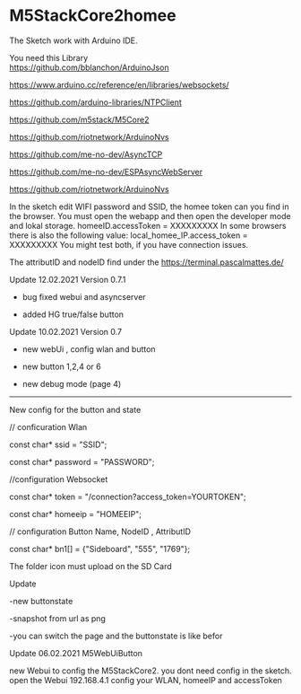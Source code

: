 # M5StackCore2homee
The Sketch work with Arduino IDE.

You need this Library  
 https://github.com/bblanchon/ArduinoJson
  
 https://www.arduino.cc/reference/en/libraries/websockets/
                      
 https://github.com/arduino-libraries/NTPClient
                      
 https://github.com/m5stack/M5Core2
 
 https://github.com/riotnetwork/ArduinoNvs


https://github.com/me-no-dev/AsyncTCP

https://github.com/me-no-dev/ESPAsyncWebServer

https://github.com/riotnetwork/ArduinoNvs


 

In the sketch edit WIFI password and SSID, the homee token can you find in the browser.
You must open the webapp and then open the developer mode and lokal storage. 
homeeID.accessToken = XXXXXXXXX
In some browsers there is also the following value: local_homee_IP.access_token = XXXXXXXXX
You might test both, if you have connection issues.

The attributID and nodeID find under the https://terminal.pascalmattes.de/







Update 12.02.2021
Version 0.7.1

- bug fixed webui and asyncserver

- added HG true/false button 

Update 10.02.2021 
Version 0.7

- new webUi , config wlan and button

- new button 1,2,4 or 6

- new debug mode (page 4)



___________________________________________________________________________________________________
New config for the button and state

// conficuration Wlan

const char* ssid = "SSID";

const char* password = "PASSWORD";

//configuration Websocket

const char* token =  "/connection?access_token=YOURTOKEN";

const char* homeeip = "HOMEEIP";

// configuration Button   Name, NodeID , AttributID

const char* bn1[] = {"Sideboard", "555", "1769"};



The folder icon must upload on the SD Card

Update

-new buttonstate

-snapshot from url as png

-you can switch the page and the buttonstate is like befor

Update 06.02.2021 M5WebUiButton

new Webui to config the M5StackCore2.
you dont need config in the sketch.
open the Webui 192.168.4.1 
config your WLAN, homeeIP and accessToken
